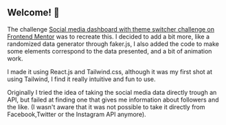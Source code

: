 ## Welcome! 👋

The challenge [Social media dashboard with theme switcher challenge on Frontend Mentor](https://www.frontendmentor.io/challenges/social-media-dashboard-with-theme-switcher-6oY8ozp_H) was to recreate this. I decided to add a bit more, like a randomized data generator through faker.js, I also added the code to make some elements correspond to the data presented, and a bit of animation work.

I made it using React.js and Tailwind.css, although it was my first shot at using Tailwind, I find it really intuitive and fun to use.

Originally I tried the idea of taking the social media data directly trough an API, but failed at finding one that gives me information about followers and the like. (I wasn't aware that it was not possible to take it directly from Facebook,Twitter or the Instagram API anymore).
